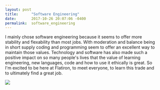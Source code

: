 ```yaml
---
layout: post
title:      "Software Engineering"
date:       2017-10-26 20:07:06 -0400
permalink:  software_engineering
---
```


I mainly chose software engineering because it seems to offer more stability and flexability than most jobs.    With moderation and balance being in short supply coding and programming seem to offer an excellent way to maintain those values.    Technology and software has also made such a positive impact on so many people's lives that the value of learning engineering, new languages, code and how to use it ethically is great.  So I'm excited to be here at Flatiron, to meet everyone, to learn this trade and to ultimately find a great job.

![](https://www.brainyquote.com/photos_tr/en/n/noelgallagher/552266/noelgallagher1-2x.jpghttp://)

[](https://www.psychologytoday.com/blog/happy-trails/201612/working-live-or-living-work)




